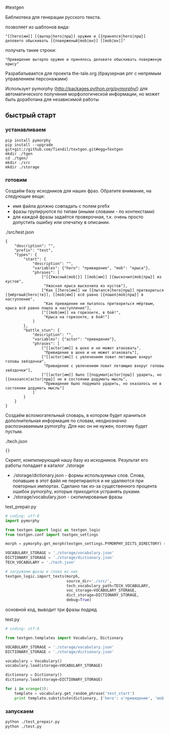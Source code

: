 #textgen

Библиотека для генерации русского текста.

позволяет из шаблонов вида:

```
"[[hero|им]] [{вытер|hero|прш}] оружие и [{принялся|hero|прш}] деловито обыскивать [{поверженый|mob|вн}] [[mob|вн]]"
```

получать такие строки:

```
"Привидение вытерло оружие и принялось деловито обыскивать поверженую крысу"
```

Разрабатывается для проекта the-tale.org (браузерная рпг с непрямым управлением персонажами)

Использует pymorphy (http://packages.python.org/pymorphy/) для автоматического получения морфологической информации, но может быть доработана для независимой работы

## быстрый старт

### устанавливаем

```
pip install pymorphy
pip install --upgrade git+git://github.com/Tiendil/textgen.git#egg=Textgen
mkdir ./tgen
cd ./tgen/
mkdir ./src
mkdir ./storage
```

### готовим

Создаём базу исходников для наших фраз. Обратите внимание, на следующие вещи:

- имя файла должно совпадать с полем prefix
- фразы групируются по типам (иными словами - по контекстами)
- для каждой фразы задаётся проверочная, т.к. очень просто допустить ошибку или опечатку в описании.                                            

./src/test.json
```
{
    "description": "",
    "prefix": "test",
    "types": {
        "start": {
            "description": "",
            "variables": {"hero": "привидение", "mob": "крыса"},
            "phrases": [
                ["[{Ужасный|mob|}] [[mob|им]] [{выскочил|mob|прш}] из кустов",
                 "Ужасная крыса выскочила из кустов"],
                ["Как [[hero|им]] ни [{пытался|hero|прш}] притвориться [{мёртвый|hero|тв}], [[mob|им]] всё равно [{пошел|mob|прш}] в наступление",
                 "Как привидение ни пыталось притвориться мёртвым, крыса всё равно пошла в наступление"],
                ["[[mob|им]] на горизонте, в бой!",
                 "Крыса на горизонте, в бой!"]
            ]
        },
        "battle_stun": {
            "description": "",
            "variables": {"actor": "привидение"},
            "phrases": [
                ["[[actor|им]] в шоке и не может атаковать",
                 "Привидение в шоке и не может атаковать"],
                ["[[actor|им]] с увлечением ловит летающие вокруг головы звёздочки",
                 "Привидение с увлечением ловит летающие вокруг головы звёздочки"],
                ["[[actor|им]] было [{подумал|actor|прш}] ударить, но [{оказался|actor|прш}] не в состоянии додумать мысль",
                 "Привидение было подумало ударить, но оказалось не в состоянии додумать мысль"]
            ]
        }
    }
}
```

Создаём вспомогательный словарь, в котором будет храниться дополнительная информация по словам, неоднозначно распознаваемым pymorphy. Для нас он не нужен, поэтому будет пустым.

./tech.json
```
{}
```

Скрипт, компилирующий нашу базу из исходников. 
Результат его работы попадает в каталог ./storage

- ./storage/dictionary.json - формы используемых слов. Слова, попавшие в этот файл не перетираются и не удаляются при повторных импортах. Сделано так из-за существенного процента ошибок pymorphy, которые приходится устранять руками.
- ./storage/vocabulary.json - скопилированые фразы

test_prepair.py
```python
# coding: utf-8
import pymorphy

from textgen import logic as textgen_logic
from textgen.conf import textgen_settings

morph = pymorphy.get_morph(textgen_settings.PYMORPHY_DICTS_DIRECTORY) # см. документацию по pymorphy

VOCABULARY_STORAGE = './storage/vocabulary.json'
DICTIONARY_STORAGE = './storage/dictionary.json'
TECH_VOCABULARY = './tech.json'

# загружаем фразы и слова из них
textgen_logic.import_texts(morph,
                           source_dir='./src/',
                           tech_vocabulary_path=TECH_VOCABULARY,
                           voc_storage=VOCABULARY_STORAGE,
                           dict_storage=DICTIONARY_STORAGE,
                           debug=True)

```

основной код, выводит три фразы подряд

test.py
```python
# coding: utf-8

from textgen.templates import Vocabulary, Dictionary

VOCABULARY_STORAGE = './storage/vocabulary.json'
DICTIONARY_STORAGE = './storage/dictionary.json'

vocabulary = Vocabulary()
vocabulary.load(storage=VOCABULARY_STORAGE)

dictionary = Dictionary()
dictionary.load(storage=DICTIONARY_STORAGE)

for i in xrange(3):
    template = vocabulary.get_random_phrase('test_start')
    print template.substitute(dictionary, {'hero': u'привидение', 'mob': u'крыса'})

```

### запускаем
```bash
python ./test_prepair.py
python ./test.py
```